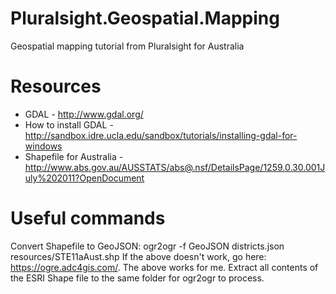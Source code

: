 # Pluralsight.Geospatial.Mapping
Geospatial mapping tutorial from Pluralsight for Australia

# Resources
* GDAL - http://www.gdal.org/
* How to install GDAL - http://sandbox.idre.ucla.edu/sandbox/tutorials/installing-gdal-for-windows
* Shapefile for Australia - http://www.abs.gov.au/AUSSTATS/abs@.nsf/DetailsPage/1259.0.30.001July%202011?OpenDocument

# Useful commands
Convert Shapefile to GeoJSON: ogr2ogr -f GeoJSON districts.json resources/STE11aAust.shp
If the above doesn't work, go here: https://ogre.adc4gis.com/. 
The above works for me. Extract all contents of the ESRI Shape file to the same folder for ogr2ogr to process.